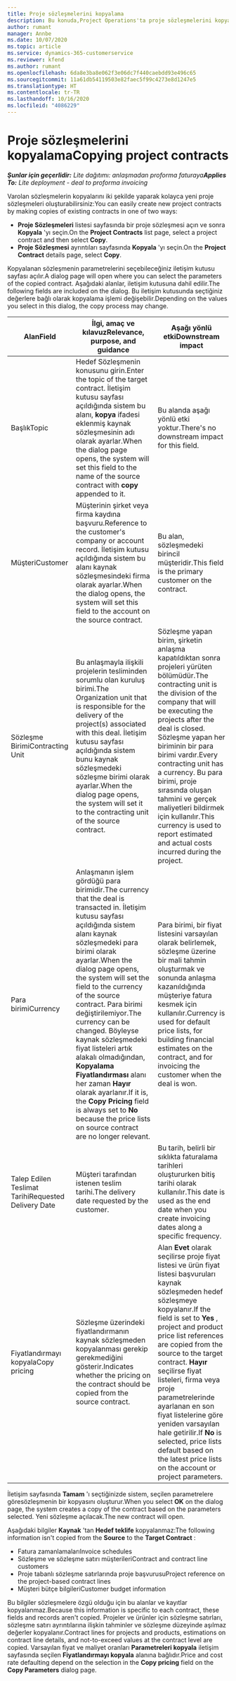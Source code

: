 ```yaml
---
title: Proje sözleşmelerini kopyalama
description: Bu konuda,Project Operations'ta proje sözleşmelerini kopyalama hakkında bilgiler sağlanmaktadır.
author: rumant
manager: Annbe
ms.date: 10/07/2020
ms.topic: article
ms.service: dynamics-365-customerservice
ms.reviewer: kfend
ms.author: rumant
ms.openlocfilehash: 6da8e3ba8e062f3e06dc7f440caebdd93e496c65
ms.sourcegitcommit: 11a61db54119503e82faec5f99c4273e8d1247e5
ms.translationtype: HT
ms.contentlocale: tr-TR
ms.lasthandoff: 10/16/2020
ms.locfileid: "4086229"
---
```

# <a name="copying-project-contracts"></a><span data-ttu-id="9f97a-103">Proje sözleşmelerini kopyalama</span><span class="sxs-lookup"><span data-stu-id="9f97a-103">Copying project contracts</span></span>

<span data-ttu-id="9f97a-104">_**Şunlar için geçerlidir:** Lite dağıtımı: anlaşmadan proforma faturaya_</span><span class="sxs-lookup"><span data-stu-id="9f97a-104">_**Applies To:** Lite deployment - deal to proforma invoicing_</span></span>

<span data-ttu-id="9f97a-105">Varolan sözleşmelerin kopyalarını iki şekilde yaparak kolayca yeni proje sözleşmeleri oluşturabilirsiniz:</span><span class="sxs-lookup"><span data-stu-id="9f97a-105">You can easily create new project contracts by making copies of existing contracts in one of two ways:</span></span> 

  - <span data-ttu-id="9f97a-106">**Proje Sözleşmeleri** listesi sayfasında bir proje sözleşmesi açın ve sonra **Kopyala** 'yı seçin.</span><span class="sxs-lookup"><span data-stu-id="9f97a-106">On the **Project Contracts** list page, select a project contract and then select **Copy**.</span></span>
  - <span data-ttu-id="9f97a-107">**Proje Sözleşmesi** ayrıntıları sayfasında **Kopyala** 'yı seçin.</span><span class="sxs-lookup"><span data-stu-id="9f97a-107">On the **Project Contract** details page, select **Copy**.</span></span>

<span data-ttu-id="9f97a-108">Kopyalanan sözleşmenin parametrelerini seçebileceğiniz iletişim kutusu sayfası açılır.</span><span class="sxs-lookup"><span data-stu-id="9f97a-108">A dialog page will open where you can select the parameters of the copied contract.</span></span> <span data-ttu-id="9f97a-109">Aşağıdaki alanlar, iletişim kutusuna dahil edilir.</span><span class="sxs-lookup"><span data-stu-id="9f97a-109">The following fields are included on the dialog.</span></span> <span data-ttu-id="9f97a-110">Bu iletişim kutusunda seçtiğiniz değerlere bağlı olarak kopyalama işlemi değişebilir.</span><span class="sxs-lookup"><span data-stu-id="9f97a-110">Depending on the values you select in this dialog, the copy process may change.</span></span>

| <span data-ttu-id="9f97a-111">**Alan**</span><span class="sxs-lookup"><span data-stu-id="9f97a-111">**Field**</span></span> | <span data-ttu-id="9f97a-112">**İlgi, amaç ve kılavuz**</span><span class="sxs-lookup"><span data-stu-id="9f97a-112">**Relevance, purpose, and guidance**</span></span> | <span data-ttu-id="9f97a-113">**Aşağı yönlü etki**</span><span class="sxs-lookup"><span data-stu-id="9f97a-113">**Downstream impact**</span></span> |
| --- | --- | --- |
| <span data-ttu-id="9f97a-114">Başlık</span><span class="sxs-lookup"><span data-stu-id="9f97a-114">Topic</span></span> | <span data-ttu-id="9f97a-115">Hedef Sözleşmenin konusunu girin.</span><span class="sxs-lookup"><span data-stu-id="9f97a-115">Enter the topic of the target contract.</span></span> <span data-ttu-id="9f97a-116">İletişim kutusu sayfası açıldığında sistem bu alanı, **kopya** ifadesi eklenmiş kaynak sözleşmesinin adı olarak ayarlar.</span><span class="sxs-lookup"><span data-stu-id="9f97a-116">When the dialog page opens, the system will set this field to the name of the source contract with **copy** appended to it.</span></span> | <span data-ttu-id="9f97a-117">Bu alanda aşağı yönlü etki yoktur.</span><span class="sxs-lookup"><span data-stu-id="9f97a-117">There's no downstream impact for this field.</span></span> |
| <span data-ttu-id="9f97a-118">Müşteri</span><span class="sxs-lookup"><span data-stu-id="9f97a-118">Customer</span></span> | <span data-ttu-id="9f97a-119">Müşterinin şirket veya firma kaydına başvuru.</span><span class="sxs-lookup"><span data-stu-id="9f97a-119">Reference to the customer's company or account record.</span></span> <span data-ttu-id="9f97a-120">İletişim kutusu açıldığında sistem bu alanı kaynak sözleşmesindeki firma olarak ayarlar.</span><span class="sxs-lookup"><span data-stu-id="9f97a-120">When the dialog opens, the system will set this field to the account on the source contract.</span></span> | <span data-ttu-id="9f97a-121">Bu alan, sözleşmedeki birincil müşteridir.</span><span class="sxs-lookup"><span data-stu-id="9f97a-121">This field is the primary customer on the contract.</span></span> |
| <span data-ttu-id="9f97a-122">Sözleşme Birimi</span><span class="sxs-lookup"><span data-stu-id="9f97a-122">Contracting Unit</span></span> | <span data-ttu-id="9f97a-123">Bu anlaşmayla ilişkili projelerin tesliminden sorumlu olan kuruluş birimi.</span><span class="sxs-lookup"><span data-stu-id="9f97a-123">The Organization unit that is responsible for the delivery of the project(s) associated with this deal.</span></span> <span data-ttu-id="9f97a-124">İletişim kutusu sayfası açıldığında sistem bunu kaynak sözleşmedeki sözleşme birimi olarak ayarlar.</span><span class="sxs-lookup"><span data-stu-id="9f97a-124">When the dialog page opens, the system will set it to the contracting unit of the source contract.</span></span> | <span data-ttu-id="9f97a-125">Sözleşme yapan birim, şirketin anlaşma kapatıldıktan sonra projeleri yürüten bölümüdür.</span><span class="sxs-lookup"><span data-stu-id="9f97a-125">The contracting unit is the division of the company that will be executing the projects after the deal is closed.</span></span> <span data-ttu-id="9f97a-126">Sözleşme yapan her biriminin bir para birimi vardır.</span><span class="sxs-lookup"><span data-stu-id="9f97a-126">Every contracting unit has a currency.</span></span> <span data-ttu-id="9f97a-127">Bu para birimi, proje sırasında oluşan tahmini ve gerçek maliyetleri bildirmek için kullanılır.</span><span class="sxs-lookup"><span data-stu-id="9f97a-127">This currency is used to report estimated and actual costs incurred during the project.</span></span> |
| <span data-ttu-id="9f97a-128">Para birimi</span><span class="sxs-lookup"><span data-stu-id="9f97a-128">Currency</span></span> | <span data-ttu-id="9f97a-129">Anlaşmanın işlem gördüğü para birimidir.</span><span class="sxs-lookup"><span data-stu-id="9f97a-129">The currency that the deal is transacted in.</span></span> <span data-ttu-id="9f97a-130">İletişim kutusu sayfası açıldığında sistem alanı kaynak sözleşmedeki para birimi olarak ayarlar.</span><span class="sxs-lookup"><span data-stu-id="9f97a-130">When the dialog page opens, the system will set the field to the currency of the source contract.</span></span> <span data-ttu-id="9f97a-131">Para birimi değiştirilemiyor.</span><span class="sxs-lookup"><span data-stu-id="9f97a-131">The currency can be changed.</span></span> <span data-ttu-id="9f97a-132">Böyleyse kaynak sözleşmedeki fiyat listeleri artık alakalı olmadığından, **Kopyalama Fiyatlandırması** alanı her zaman **Hayır** olarak ayarlanır.</span><span class="sxs-lookup"><span data-stu-id="9f97a-132">If it is, the **Copy Pricing** field is always set to **No** because the price lists on source contract are no longer relevant.</span></span> | <span data-ttu-id="9f97a-133">Para birimi, bir fiyat listesini varsayılan olarak belirlemek, sözleşme üzerine bir mali tahmin oluşturmak ve sonunda anlaşma kazanıldığında müşteriye fatura kesmek için kullanılır.</span><span class="sxs-lookup"><span data-stu-id="9f97a-133">Currency is used for default price lists, for building financial estimates on the contract, and for invoicing the customer when the deal is won.</span></span> |
| <span data-ttu-id="9f97a-134">Talep Edilen Teslimat Tarihi</span><span class="sxs-lookup"><span data-stu-id="9f97a-134">Requested Delivery Date</span></span> | <span data-ttu-id="9f97a-135">Müşteri tarafından istenen teslim tarihi.</span><span class="sxs-lookup"><span data-stu-id="9f97a-135">The delivery date requested by the customer.</span></span> | <span data-ttu-id="9f97a-136">Bu tarih, belirli bir sıklıkta faturalama tarihleri oluştururken bitiş tarihi olarak kullanılır.</span><span class="sxs-lookup"><span data-stu-id="9f97a-136">This date is used as the end date when you create invoicing dates along a specific frequency.</span></span> |
| <span data-ttu-id="9f97a-137">Fiyatlandırmayı kopyala</span><span class="sxs-lookup"><span data-stu-id="9f97a-137">Copy pricing</span></span> | <span data-ttu-id="9f97a-138">Sözleşme üzerindeki fiyatlandırmanın kaynak sözleşmeden kopyalanması gerekip gerekmediğini gösterir.</span><span class="sxs-lookup"><span data-stu-id="9f97a-138">Indicates whether the pricing on the contract should be copied from the source contract.</span></span> | <span data-ttu-id="9f97a-139">Alan **Evet** olarak seçilirse proje fiyat listesi ve ürün fiyat listesi başvuruları kaynak sözleşmeden hedef sözleşmeye kopyalanır.</span><span class="sxs-lookup"><span data-stu-id="9f97a-139">If the field is set to **Yes** , project and product price list references are copied from the source to the target contract.</span></span> <span data-ttu-id="9f97a-140">**Hayır** seçilirse fiyat listeleri, firma veya proje parametrelerinde ayarlanan en son fiyat listelerine göre yeniden varsayılan hale getirilir.</span><span class="sxs-lookup"><span data-stu-id="9f97a-140">If **No** is selected, price lists default based on the latest price lists on the account or project parameters.</span></span> |

<span data-ttu-id="9f97a-141">İletişim sayfasında **Tamam** 'ı seçtiğinizde sistem, seçilen parametrelere göresözleşmenin bir kopyasını oluşturur.</span><span class="sxs-lookup"><span data-stu-id="9f97a-141">When you select **OK** on the dialog page, the system creates a copy of the contract based on the parameters selected.</span></span> <span data-ttu-id="9f97a-142">Yeni sözleşme açılacak.</span><span class="sxs-lookup"><span data-stu-id="9f97a-142">The new contract will open.</span></span>

<span data-ttu-id="9f97a-143">Aşağıdaki bilgiler **Kaynak** 'tan **Hedef teklife** kopyalanmaz:</span><span class="sxs-lookup"><span data-stu-id="9f97a-143">The following information isn't copied from the **Source** to the **Target Contract** :</span></span>

  - <span data-ttu-id="9f97a-144">Fatura zamanlamaları</span><span class="sxs-lookup"><span data-stu-id="9f97a-144">Invoice schedules</span></span>
  - <span data-ttu-id="9f97a-145">Sözleşme ve sözleşme satırı müşterileri</span><span class="sxs-lookup"><span data-stu-id="9f97a-145">Contract and contract line customers</span></span>
  - <span data-ttu-id="9f97a-146">Proje tabanlı sözleşme satırlarında proje başvurusu</span><span class="sxs-lookup"><span data-stu-id="9f97a-146">Project reference on the project-based contract lines</span></span>
  - <span data-ttu-id="9f97a-147">Müşteri bütçe bilgileri</span><span class="sxs-lookup"><span data-stu-id="9f97a-147">Customer budget information</span></span>

<span data-ttu-id="9f97a-148">Bu bilgiler sözleşmelere özgü olduğu için bu alanlar ve kayıtlar kopyalanmaz.</span><span class="sxs-lookup"><span data-stu-id="9f97a-148">Because this information is specific to each contract, these fields and records aren't copied.</span></span> <span data-ttu-id="9f97a-149">Projeler ve ürünler için sözleşme satırları, sözleşme satırı ayrıntılarına ilişkin tahminler ve sözleşme düzeyinde aşılmaz değerler kopyalanır.</span><span class="sxs-lookup"><span data-stu-id="9f97a-149">Contract lines for projects and products, estimations on contract line details, and not-to-exceed values at the contract level are copied.</span></span> <span data-ttu-id="9f97a-150">Varsayılan fiyat ve maliyet oranları **Parametreleri kopyala** iletişim sayfasında seçilen **Fiyatlandırmayı kopyala** alanına bağlıdır.</span><span class="sxs-lookup"><span data-stu-id="9f97a-150">Price and cost rate defaulting depend on the selection in the **Copy pricing** field on the **Copy Parameters** dialog page.</span></span>
